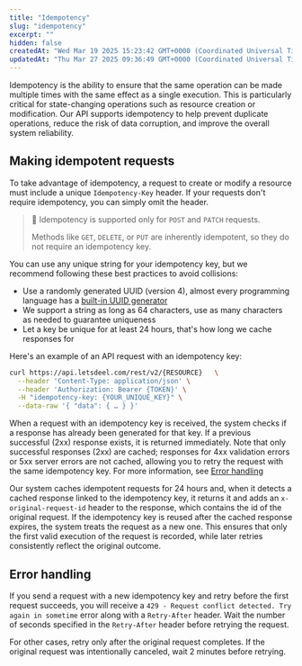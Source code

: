 ```yaml
---
title: "Idempotency"
slug: "idempotency"
excerpt: ""
hidden: false
createdAt: "Wed Mar 19 2025 15:23:42 GMT+0000 (Coordinated Universal Time)"
updatedAt: "Thu Mar 27 2025 09:36:49 GMT+0000 (Coordinated Universal Time)"
---
```

Idempotency is the ability to ensure that the same operation can be made multiple times with the same effect as a single execution. This is particularly critical for state-changing operations such as resource creation or modification. Our API supports idempotency to help prevent duplicate operations, reduce the risk of data corruption, and improve the overall system reliability.

## Making idempotent requests

To take advantage of idempotency, a request to create or modify a resource must include a unique `Idempotency-Key` header. If your requests don't require idempotency, you can simply omit the header.

> 📘 Idempotency is supported only for `POST` and `PATCH` requests.
> 
> Methods like `GET`, `DELETE`, or `PUT` are inherently idempotent, so they do not require an idempotency key.

You can use any unique string for your idempotency key, but we recommend following these best practices to avoid collisions:

- Use a randomly generated UUID (version 4), almost every programming language has a [built-in UUID generator](https://www.uuidgenerator.net/dev-corner)
- We support a string as long as 64 characters, use as many characters as needed to guarantee uniqueness
- Let a key be unique for at least 24 hours, that's how long we cache responses for

Here's an example of an API request with an idempotency key:

```bash
curl https://api.letsdeel.com/rest/v2/{RESOURCE}   \
  --header 'Content-Type: application/json' \
  --header 'Authorization: Bearer {TOKEN}' \
  -H "idempotency-key: {YOUR_UNIQUE_KEY}" \
  --data-raw '{ "data": { … } }'
```

When a request with an idempotency key is received, the system checks if a response has already been generated for that key. If a previous successful (2xx) response exists, it is returned immediately. Note that only successful responses (2xx) are cached; responses for 4xx validation errors or 5xx server errors are not cached, allowing you to retry the request with the same idempotency key. For more information, see [Error handling](#error-handling)

Our system caches idempotent requests for 24 hours and, when it detects a cached response linked to the idempotency key, it returns it and adds an `x-original-request-id` header to the response, which contains the id of the original request. If the idempotency key is reused after the cached response expires, the system treats the request as a new one. This ensures that only the first valid execution of the request is recorded, while later retries consistently reflect the original outcome.

## Error handling

If you send a request with a new idempotency key and retry before the first request succeeds, you will receive a `429 - Request conflict detected. Try again in sometime` error along with a `Retry-After` header. Wait the number of seconds specified in the `Retry-After` header before retrying the request.

For other cases, retry only after the original request completes. If the original request was intentionally canceled, wait 2 minutes before retrying.
